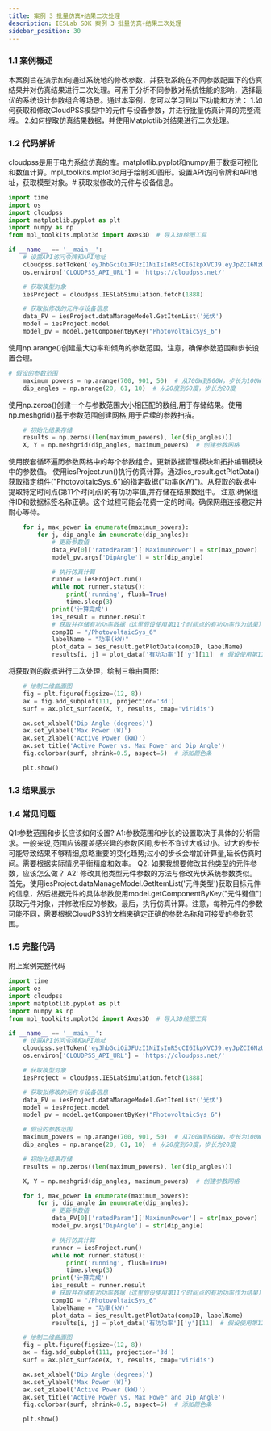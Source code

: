 ```yaml
---
title: 案例 3 批量仿真+结果二次处理
description: IESLab SDK 案例 3 批量仿真+结果二次处理
sidebar_position: 30
---
```


### 1.1 案例概述
本案例旨在演示如何通过系统地的修改参数，并获取系统在不同参数配置下的仿真结果并对仿真结果进行二次处理。可用于分析不同参数对系统性能的影响，选择最优的系统设计参数组合等场景。通过本案例，您可以学习到以下功能和方法：
1.如何获取和修改CloudPSS模型中的元件与设备参数，并进行批量仿真计算的完整流程。
2.如何提取仿真结果数据，并使用Matplotlib对结果进行二次处理。

### 1.2 代码解析
cloudpss是用于电力系统仿真的库。matplotlib.pyplot和numpy用于数据可视化和数值计算。mpl_toolkits.mplot3d用于绘制3D图形。设置API访问令牌和API地址，获取模型对象。# 获取拟修改的元件与设备信息。


```python
import time
import os
import cloudpss
import matplotlib.pyplot as plt
import numpy as np
from mpl_toolkits.mplot3d import Axes3D  # 导入3D绘图工具

if __name__ == '__main__':
    # 设置API访问令牌和API地址
    cloudpss.setToken('eyJhbGciOiJFUzI1NiIsInR5cCI6IkpXVCJ9.eyJpZCI6NzUyNywidXNlcm5hbWUiOiJsaXUxNTk2MzIiLCJzY29wZXMiOlsibW9kZWw6OTgzNjciLCJmdW5jdGlvbjo5ODM2NyIsImFwcGxpY2F0aW9uOjMyODMxIl0sInJvbGVzIjpbImxpdTE1OTYzMiJdLCJ0eXBlIjoiYXBwbHkiLCJleHAiOjE3NDIxMTIyMTEsIm5vdGUiOiJTREvmoYjkvosiLCJpYXQiOjE3MTEwMDgyMTF9.Bg3MC1ETj-0Pik7YCfH0QQsFJQlNUnengWeywBOa4Rq9YlEYvYrdkRAKKzWnHv40FeUhyNBLoCyGr5kxzKapgw')
    os.environ['CLOUDPSS_API_URL'] = 'https://cloudpss.net/'

    # 获取模型对象
    iesProject = cloudpss.IESLabSimulation.fetch(1888)

    # 获取拟修改的元件与设备信息
    data_PV = iesProject.dataManageModel.GetItemList('光伏')
    model = iesProject.model
    model_pv = model.getComponentByKey("PhotovoltaicSys_6")
```


使用np.arange()创建最大功率和倾角的参数范围。注意，确保参数范围和步长设置合理。
```python
# 假设的参数范围
    maximum_powers = np.arange(700, 901, 50)  # 从700W到900W，步长为100W
    dip_angles = np.arange(20, 61, 10)  # 从20度到60度，步长为20度
```
使用np.zeros()创建一个与参数范围大小相匹配的数组,用于存储结果。使用np.meshgrid()基于参数范围创建网格,用于后续的参数扫描。
```python
    # 初始化结果存储
    results = np.zeros((len(maximum_powers), len(dip_angles)))
    X, Y = np.meshgrid(dip_angles, maximum_powers)  # 创建参数网格
```
使用嵌套循环遍历参数网格中的每个参数组合。更新数据管理模块和拓扑编辑模块中的参数值。
使用iesProject.run()执行仿真计算。通过ies_result.getPlotData()获取指定组件("PhotovoltaicSys_6")的指定数据("功率(kW)")。从获取的数据中提取特定时间点(第11个时间点)的有功功率值,并存储在结果数组中。
注意:确保组件ID和数据标签名称正确。这个过程可能会花费一定的时间。确保网络连接稳定并耐心等待。
```python
    for i, max_power in enumerate(maximum_powers):
        for j, dip_angle in enumerate(dip_angles):
            # 更新参数值
            data_PV[0]['ratedParam']['MaximumPower'] = str(max_power)
            model_pv.args['DipAngle'] = str(dip_angle)

            # 执行仿真计算
            runner = iesProject.run()
            while not runner.status():
                print('running', flush=True)
                time.sleep(3)
            print('计算完成')
            ies_result = runner.result
            # 获取并存储有功功率数据（这里假设使用第11个时间点的有功功率作为结果）
            compID = "/PhotovoltaicSys_6"
            labelName = "功率(kW)"
            plot_data = ies_result.getPlotData(compID, labelName)
            results[i, j] = plot_data['有功功率']['y'][11]  # 假设使用第11个时间点的值
```
将获取到的数据进行二次处理，绘制三维曲面图:

```python
    # 绘制二维曲面图
    fig = plt.figure(figsize=(12, 8))
    ax = fig.add_subplot(111, projection='3d')
    surf = ax.plot_surface(X, Y, results, cmap='viridis')

    ax.set_xlabel('Dip Angle (degrees)')
    ax.set_ylabel('Max Power (W)')
    ax.set_zlabel('Active Power (kW)')
    ax.set_title('Active Power vs. Max Power and Dip Angle')
    fig.colorbar(surf, shrink=0.5, aspect=5)  # 添加颜色条

    plt.show()
```  
### 1.3 结果展示


### 1.4 常见问题
Q1:参数范围和步长应该如何设置? 
A1:参数范围和步长的设置取决于具体的分析需求。一般来说,范围应该覆盖感兴趣的参数区间,步长不宜过大或过小。过大的步长可能导致结果不够精细,忽略重要的变化趋势;过小的步长会增加计算量,延长仿真时间。需要根据实际情况平衡精度和效率。
Q2: 如果我想要修改其他类型的元件参数，应该怎么做？
A2: 修改其他类型元件参数的方法与修改光伏系统参数类似。首先，使用iesProject.dataManageModel.GetItemList('元件类型')获取目标元件的信息，然后根据元件的具体参数使用model.getComponentByKey("元件键值")获取元件对象，并修改相应的参数。最后，执行仿真计算。注意，每种元件的参数可能不同，需要根据CloudPSS的文档来确定正确的参数名称和可接受的参数范围。

### 1.5 完整代码
附上案例完整代码
```python
import time
import os
import cloudpss
import matplotlib.pyplot as plt
import numpy as np
from mpl_toolkits.mplot3d import Axes3D  # 导入3D绘图工具

if __name__ == '__main__':
    # 设置API访问令牌和API地址
    cloudpss.setToken('eyJhbGciOiJFUzI1NiIsInR5cCI6IkpXVCJ9.eyJpZCI6NzUyNywidXNlcm5hbWUiOiJsaXUxNTk2MzIiLCJzY29wZXMiOlsibW9kZWw6OTgzNjciLCJmdW5jdGlvbjo5ODM2NyIsImFwcGxpY2F0aW9uOjMyODMxIl0sInJvbGVzIjpbImxpdTE1OTYzMiJdLCJ0eXBlIjoiYXBwbHkiLCJleHAiOjE3NDIxMTIyMTEsIm5vdGUiOiJTREvmoYjkvosiLCJpYXQiOjE3MTEwMDgyMTF9.Bg3MC1ETj-0Pik7YCfH0QQsFJQlNUnengWeywBOa4Rq9YlEYvYrdkRAKKzWnHv40FeUhyNBLoCyGr5kxzKapgw')
    os.environ['CLOUDPSS_API_URL'] = 'https://cloudpss.net/'

    # 获取模型对象
    iesProject = cloudpss.IESLabSimulation.fetch(1888)

    # 获取拟修改的元件与设备信息
    data_PV = iesProject.dataManageModel.GetItemList('光伏')
    model = iesProject.model
    model_pv = model.getComponentByKey("PhotovoltaicSys_6")

    # 假设的参数范围
    maximum_powers = np.arange(700, 901, 50)  # 从700W到900W，步长为100W
    dip_angles = np.arange(20, 61, 10)  # 从20度到60度，步长为20度

    # 初始化结果存储
    results = np.zeros((len(maximum_powers), len(dip_angles)))

    X, Y = np.meshgrid(dip_angles, maximum_powers)  # 创建参数网格

    for i, max_power in enumerate(maximum_powers):
        for j, dip_angle in enumerate(dip_angles):
            # 更新参数值
            data_PV[0]['ratedParam']['MaximumPower'] = str(max_power)
            model_pv.args['DipAngle'] = str(dip_angle)

            # 执行仿真计算
            runner = iesProject.run()
            while not runner.status():
                print('running', flush=True)
                time.sleep(3)
            print('计算完成')
            ies_result = runner.result
            # 获取并存储有功功率数据（这里假设使用第11个时间点的有功功率作为结果）
            compID = "/PhotovoltaicSys_6"
            labelName = "功率(kW)"
            plot_data = ies_result.getPlotData(compID, labelName)
            results[i, j] = plot_data['有功功率']['y'][11]  # 假设使用第11个时间点的值

    # 绘制二维曲面图
    fig = plt.figure(figsize=(12, 8))
    ax = fig.add_subplot(111, projection='3d')
    surf = ax.plot_surface(X, Y, results, cmap='viridis')

    ax.set_xlabel('Dip Angle (degrees)')
    ax.set_ylabel('Max Power (W)')
    ax.set_zlabel('Active Power (kW)')
    ax.set_title('Active Power vs. Max Power and Dip Angle')
    fig.colorbar(surf, shrink=0.5, aspect=5)  # 添加颜色条

    plt.show()
```    


